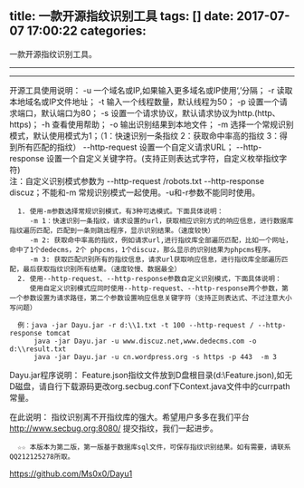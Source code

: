 title: 一款开源指纹识别工具
tags: []
date: 2017-07-07 17:00:22
categories:
---
一款开源指纹识别工具。

********************************************************************************************************************************************
********************************************************************************************************************************************
	  
 开源工具使用说明：
      -u 一个域名或IP,如果输入更多域名或IP使用‘,’分隔；
      -r  读取本地域名或IP文件地址；
      -t  输入一个线程数量，默认线程为50；
      -p  设置一个请求端口，默认端口为80；
      -s  设置一个请求协议，默认请求协议为http.(http、https)；
      -h  查看使用帮助；
      -o  输出识别结果到本地文件；
      -m  选择一个常规识别模式，默认使用模式为1；（1：快速识别一条指纹 2：获取命中率高的指纹 3：得到所有匹配的指纹）
      --http-request 设置一个自定义请求URL；
      --http-response 设置一个自定义关键字符。(支持正则表达式字符，自定义枚举指纹字符)   
      注：自定义识别模式参数为 --http-request /robots.txt --http-response discuz；不能和-m 常规识别模式一起使用。-u和-r参数不能同时使用。
	  
	  1. 使用-m参数选择常规识别模式，有3种可选模式。下面具体说明：
	     -m 1：快速识别一条指纹，请求设置的url，获取相应识别方式的响应信息，进行数据库指纹遍历匹配，匹配到一条则跳出程序，显示识别结果。（速度较快）
		 -m 2: 获取命中率高的指纹，例如请求url,进行指纹库全部遍历匹配，比如一个网址，命中了1个dedecms，2个 phpcms，1个discuz，那么显示的识别结果为phpcms程序。
		 -m 3: 获取匹配识别所有的指纹信息，请求url获取响应信息，进行指纹库全部遍历匹配，最后获取指纹识别所有结果。（速度较慢、数据最全）
	  2. 使用--http-request、--http-response参数自定义识别模式，下面具体说明：
	     使用自定义识别模式应同时使用--http-request、--http-response两个参数，第一个参数设置为请求路径，第二个参数设置响应信息关键字符（支持正则表达式、不过注意大小写问题）
	  
	  例：java -jar Dayu.jar -r d:\\1.txt -t 100 --http-request / --http-response tomcat
	      java -jar Dayu.jar -u www.discuz.net,www.dedecms.com -o d:\\result.txt
		  java -jar Dayu.jar -u cn.wordpress.org -s https -p 443  -m 3
		  
 Dayu.jar程序说明：
      Feature.json指纹文件放到D盘根目录(d:\\Feature.json),如无D磁盘，请自行下载源码更改org.secbug.conf下Context.java文件中的currpath常量。
	  
 在此说明：
      指纹识别离不开指纹库的强大。希望用户多多在我们平台 http://www.secbug.org:8080/ 提交指纹，我们一起进步。
	  
	  ☆☆ 本版本为第二版，第一版基于数据库sql文件，可保存指纹识别结果。如有需要，请联系QQ212125278所取。

https://github.com/Ms0x0/Dayu1
